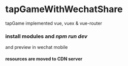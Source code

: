 # tapGameWithWechatShare
tapGame implemented vue, vuex &amp; vue-router

### install modules and *npm run dev*

and preview in wechat mobile

#### resources are moved to CDN server 

